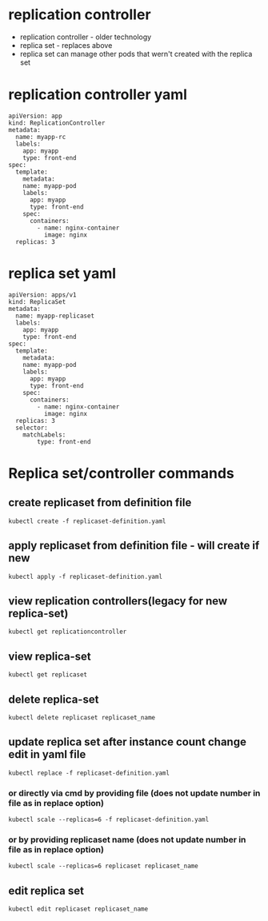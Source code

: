 # replication controller

* replication controller - older technology
* replica set - replaces above
* replica set can manage other pods that wern't created with the replica set

# replication controller yaml
```
apiVersion: app
kind: ReplicationController
metadata:
  name: myapp-rc
  labels:
    app: myapp
    type: front-end
spec:
  template:
    metadata:
    name: myapp-pod
    labels:
      app: myapp
      type: front-end
    spec:
      containers:
        - name: nginx-container
          image: nginx
  replicas: 3
```
# replica set yaml
```
apiVersion: apps/v1
kind: ReplicaSet
metadata:
  name: myapp-replicaset
  labels:
    app: myapp
    type: front-end
spec:
  template:
    metadata:
    name: myapp-pod
    labels:
      app: myapp
      type: front-end
    spec:
      containers:
        - name: nginx-container
          image: nginx
  replicas: 3
  selector: 
    matchLabels:
        type: front-end
```

# Replica set/controller commands
## create replicaset from definition file
`kubectl create -f replicaset-definition.yaml`
## apply replicaset from definition file - will create if new
`kubectl apply -f replicaset-definition.yaml`
## view replication controllers(legacy for new replica-set)
`kubectl get replicationcontroller`
## view replica-set
`kubectl get replicaset`
## delete replica-set
`kubectl delete replicaset replicaset_name`
## update replica set after instance count change edit in yaml file
`kubectl replace -f replicaset-definition.yaml`
### or directly via cmd by providing file (does not update number in file as in replace option)
`kubectl scale --replicas=6 -f replicaset-definition.yaml`
### or by providing replicaset name (does not update number in file as in replace option)
`kubectl scale --replicas=6 replicaset replicaset_name`
## edit replica set
`kubectl edit replicaset replicaset_name`